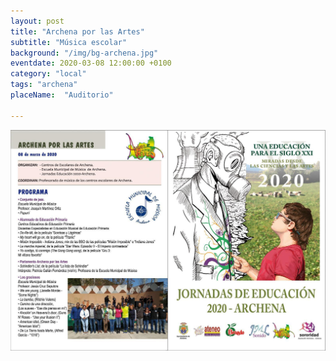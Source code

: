 ```yaml
---
layout: post
title: "Archena por las Artes"
subtitle: "Música escolar"
background: "/img/bg-archena.jpg"
eventdate: 2020-03-08 12:00:00 +0100
category: "local"
tags: "archena"
placeName:  "Auditorio"

---
```


![cartel](/img/posts/programaarchena1.jpeg)  
